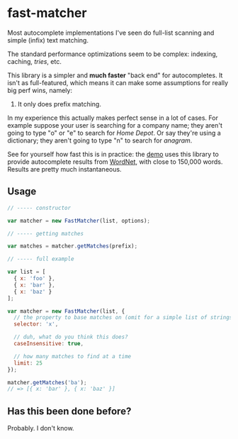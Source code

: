 # fast-matcher

Most autocomplete implementations I've seen do full-list scanning and simple (infix) text matching.

The standard performance optimizations seem to be complex: indexing, caching, *tries*, etc.

This library is a simpler and **much faster** "back end" for autocompletes. It isn't as
full-featured, which means it can make some assumptions for really big perf wins, namely:

1. It only does prefix matching.

In my experience this actually makes perfect sense in a lot of cases. For example suppose your user
is searching for a company name; they aren't going to type "o" or "e" to search for *Home Depot*. Or
say they're using a dictionary; they aren't going to type "n" to search for *anagram*.

See for yourself how fast this is in practice: the [demo](http://danieltao.com/fast-matcher) uses
this library to provide autocomplete results from [WordNet](http://wordnet.princeton.edu/), with
close to 150,000 words. Results are pretty much instantaneous.

## Usage

```javascript
// ----- constructor

var matcher = new FastMatcher(list, options);

// ----- getting matches

var matches = matcher.getMatches(prefix);

// ----- full example

var list = [
  { x: 'foo' },
  { x: 'bar' },
  { x: 'baz' }
];

var matcher = new FastMatcher(list, {
  // the property to base matches on (omit for a simple list of strings)
  selector: 'x',

  // duh, what do you think this does?
  caseInsensitive: true,

  // how many matches to find at a time
  limit: 25
});

matcher.getMatches('ba');
// => [{ x: 'bar' }, { x: 'baz' }]
```

## Has this been done before?

Probably. I don't know.
